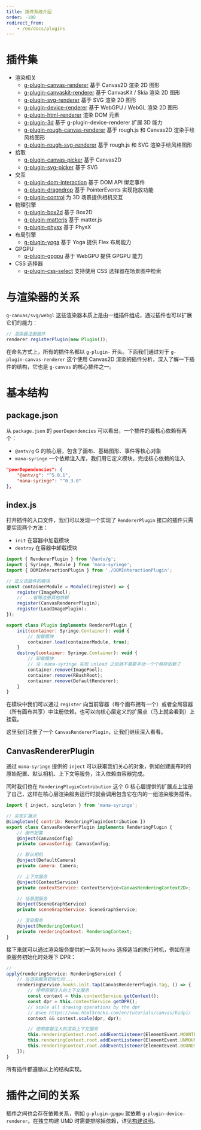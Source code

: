 ```yaml
---
title: 插件系统介绍
order: -100
redirect_from:
    - /en/docs/plugins
---
```


# 插件集

-   渲染相关
    -   [g-plugin-canvas-renderer](/zh/docs/plugins/canvas-renderer) 基于 Canvas2D 渲染 2D 图形
    -   [g-plugin-canvaskit-renderer](/zh/docs/plugins/canvaskit-renderer) 基于 CanvasKit / Skia 渲染 2D 图形
    -   [g-plugin-svg-renderer](/zh/docs/plugins/svg-renderer) 基于 SVG 渲染 2D 图形
    -   [g-plugin-device-renderer](/zh/docs/plugins/device-renderer) 基于 WebGPU / WebGL 渲染 2D 图形
    -   [g-plugin-html-renderer](/zh/docs/plugins/html-renderer) 渲染 DOM 元素
    -   [g-plugin-3d](/zh/docs/plugins/3d) 基于 g-plugin-device-renderer 扩展 3D 能力
    -   [g-plugin-rough-canvas-renderer](/zh/docs/plugins/rough-canvas-renderer) 基于 rough.js 和 Canvas2D 渲染手绘风格图形
    -   [g-plugin-rough-svg-renderer](/zh/docs/plugins/rough-svg-renderer) 基于 rough.js 和 SVG 渲染手绘风格图形
-   拾取
    -   [g-plugin-canvas-picker](/zh/docs/plugins/canvas-picker) 基于 Canvas2D
    -   [g-plugin-svg-picker](/zh/docs/plugins/svg-picker) 基于 SVG
-   交互
    -   [g-plugin-dom-interaction](/zh/docs/plugins/dom-interaction) 基于 DOM API 绑定事件
    -   [g-plugin-dragndrop](/zh/docs/plugins/dragndrop) 基于 PointerEvents 实现拖放功能
    -   [g-plugin-control](/zh/docs/plugins/control) 为 3D 场景提供相机交互
-   物理引擎
    -   [g-plugin-box2d](/zh/docs/plugins/box2d) 基于 Box2D
    -   [g-plugin-matterjs](/zh/docs/plugins/matterjs) 基于 matter.js
    -   [g-plugin-physx](/zh/docs/plugins/physx) 基于 PhysX
-   布局引擎
    -   [g-plugin-yoga](/zh/docs/plugins/yoga) 基于 Yoga 提供 Flex 布局能力
-   GPGPU
    -   [g-plugin-gpgpu](/zh/docs/plugins/gpgpu) 基于 WebGPU 提供 GPGPU 能力
-   CSS 选择器
    -   [g-plugin-css-select](/zh/docs/plugins/css-select) 支持使用 CSS 选择器在场景图中检索

# 与渲染器的关系

`g-canvas/svg/webgl` 这些渲染器本质上是由一组插件组成，通过插件也可以扩展它们的能力：

```js
// 渲染器注册插件
renderer.registerPlugin(new Plugin());
```

在命名方式上，所有的插件名都以 `g-plugin-` 开头。下面我们通过对于 `g-plugin-canvas-renderer` 这个使用 Canvas2D 渲染的插件分析，深入了解一下插件的结构，它也是 `g-canvas` 的核心插件之一。

# 基本结构

## package.json

从 `package.json` 的 `peerDependencies` 可以看出，一个插件的最核心依赖有两个：

-   `@antv/g` G 的核心层，包含了画布、基础图形、事件等核心对象
-   `mana-syringe` 一个依赖注入库，我们用它定义模块，完成核心依赖的注入

```json
"peerDependencies": {
    "@antv/g": "^5.0.1",
    "mana-syringe": "^0.3.0"
},
```

## index.js

打开插件的入口文件，我们可以发现一个实现了 `RendererPlugin` 接口的插件只需要实现两个方法：

-   `init` 在容器中加载模块
-   `destroy` 在容器中卸载模块

```js
import { RendererPlugin } from '@antv/g';
import { Syringe, Module } from 'mana-syringe';
import { DOMInteractionPlugin } from './DOMInteractionPlugin';

// 定义该插件的模块
const containerModule = Module((register) => {
    register(ImagePool);
    // ...省略注册其他依赖
    register(CanvasRendererPlugin);
    register(LoadImagePlugin);
});

export class Plugin implements RendererPlugin {
    init(container: Syringe.Container): void {
        // 加载模块
        container.load(containerModule, true);
    }
    destroy(container: Syringe.Container): void {
        // 卸载模块
        // 注：mana-syringe 实现 unload 之后就不需要手动一个个移除依赖了
        container.remove(ImagePool);
        container.remove(RBushRoot);
        container.remove(DefaultRenderer);
    }
}
```

在模块中我们可以通过 `register` 向当前容器（每个画布拥有一个）或者全局容器（所有画布共享）中注册依赖。也可以向核心层定义的扩展点（马上就会看到）上挂载。

这里我们注册了一个 `CanvasRendererPlugin`，让我们继续深入看看。

## CanvasRendererPlugin

通过 `mana-syringe` 提供的 `inject` 可以获取我们关心的对象，例如创建画布时的原始配置、默认相机、上下文等服务，注入依赖由容器完成。

同时我们也在 `RenderingPluginContribution` 这个 G 核心层提供的扩展点上注册了自己，这样在核心层渲染服务运行时就会调用包含它在内的一组渲染服务插件。

```js
import { inject, singleton } from 'mana-syringe';

// 实现扩展点
@singleton({ contrib: RenderingPluginContribution })
export class CanvasRendererPlugin implements RenderingPlugin {
    // 画布配置
    @inject(CanvasConfig)
    private canvasConfig: CanvasConfig;

    // 默认相机
    @inject(DefaultCamera)
    private camera: Camera;

    // 上下文服务
    @inject(ContextService)
    private contextService: ContextService<CanvasRenderingContext2D>;

    // 场景图服务
    @inject(SceneGraphService)
    private sceneGraphService: SceneGraphService;

    // 渲染服务
    @inject(RenderingContext)
    private renderingContext: RenderingContext;
}
```

接下来就可以通过渲染服务提供的一系列 `hooks` 选择适当的执行时机，例如在渲染服务初始化时处理下 DPR：

```js
//
apply(renderingService: RenderingService) {
    // 当渲染服务初始化时...
    renderingService.hooks.init.tap(CanvasRendererPlugin.tag, () => {
        // 使用容器注入的上下文服务
        const context = this.contextService.getContext();
        const dpr = this.contextService.getDPR();
        // scale all drawing operations by the dpr
        // @see https://www.html5rocks.com/en/tutorials/canvas/hidpi/
        context && context.scale(dpr, dpr);

        // 使用容器注入的渲染上下文服务
        this.renderingContext.root.addEventListener(ElementEvent.MOUNTED, handleMounted);
        this.renderingContext.root.addEventListener(ElementEvent.UNMOUNTED, handleUnmounted);
        this.renderingContext.root.addEventListener(ElementEvent.BOUNDS_CHANGED, handleBoundsChanged);
    });
}
```

所有插件都遵循以上的结构实现。

# 插件之间的关系

插件之间也会存在依赖关系，例如 `g-plugin-gpgpu` 就依赖 `g-plugin-device-renderer`。在独立构建 UMD 时需要排除掉依赖，详见[构建说明]()。
